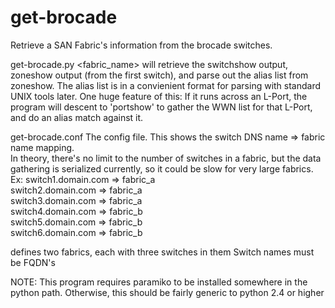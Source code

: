 get-brocade
===========

Retrieve a SAN Fabric's information from the brocade switches.

get-brocade.py <fabric_name>
will retrieve the switchshow output, zoneshow output (from the first switch), 
and parse out the alias list from zoneshow.  The alias list is in a convienient format for parsing with standard UNIX tools later.  One huge feature of this:
If it runs across an L-Port, the program will descent to 'portshow' to gather 
the WWN list for that L-Port, and do an alias match against it.

get-brocade.conf
The config file.  This shows the switch DNS name => fabric name mapping.  
In theory, there's no limit to the number of switches in a fabric, but the 
data gathering is serialized currently, so it could be slow for very large
fabrics.
Ex:
switch1.domain.com => fabric_a  
switch2.domain.com => fabric_a  
switch3.domain.com => fabric_a  
switch4.domain.com => fabric_b  
switch5.domain.com => fabric_b  
switch6.domain.com => fabric_b  

defines two fabrics, each with three switches in them
Switch names must be FQDN's

NOTE: This program requires paramiko to be installed somewhere in the python
path.  Otherwise, this should be fairly generic to python 2.4 or higher
